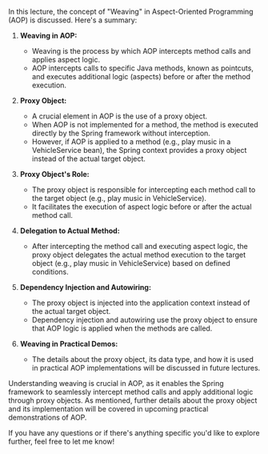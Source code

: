 In this lecture, the concept of "Weaving" in Aspect-Oriented Programming (AOP) is discussed. Here's a summary:

1. **Weaving in AOP:**
   - Weaving is the process by which AOP intercepts method calls and applies aspect logic.
   - AOP intercepts calls to specific Java methods, known as pointcuts, and executes additional logic (aspects) before or after the method execution.

2. **Proxy Object:**
   - A crucial element in AOP is the use of a proxy object.
   - When AOP is not implemented for a method, the method is executed directly by the Spring framework without interception.
   - However, if AOP is applied to a method (e.g., play music in a VehicleService bean), the Spring context provides a proxy object instead of the actual target object.

3. **Proxy Object's Role:**
   - The proxy object is responsible for intercepting each method call to the target object (e.g., play music in VehicleService).
   - It facilitates the execution of aspect logic before or after the actual method call.

4. **Delegation to Actual Method:**
   - After intercepting the method call and executing aspect logic, the proxy object delegates the actual method execution to the target object (e.g., play music in VehicleService) based on defined conditions.

5. **Dependency Injection and Autowiring:**
   - The proxy object is injected into the application context instead of the actual target object.
   - Dependency injection and autowiring use the proxy object to ensure that AOP logic is applied when the methods are called.

6. **Weaving in Practical Demos:**
   - The details about the proxy object, its data type, and how it is used in practical AOP implementations will be discussed in future lectures.

Understanding weaving is crucial in AOP, as it enables the Spring framework to seamlessly intercept method calls and apply additional logic through proxy objects. As mentioned, further details about the proxy object and its implementation will be covered in upcoming practical demonstrations of AOP.

If you have any questions or if there's anything specific you'd like to explore further, feel free to let me know!